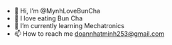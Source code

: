- 👋 Hi, I’m @MynhLoveBunCha
- 👀 I love eating Bun Cha
- 🌱 I’m currently learning Mechatronics
- 📫 How to reach me doannhatminh253@gmail.com

<!---
MynhLoveBunCha/MynhLoveBunCha is a ✨ special ✨ repository because its `README.md` (this file) appears on your GitHub profile.
You can click the Preview link to take a look at your changes.
--->
